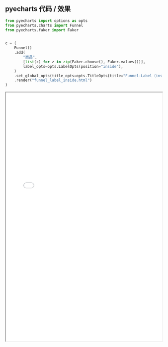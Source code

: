 
## pyecharts 代码 / 效果

```python
from pyecharts import options as opts
from pyecharts.charts import Funnel
from pyecharts.faker import Faker


c = (
    Funnel()
    .add(
        "商品",
        [list(z) for z in zip(Faker.choose(), Faker.values())],
        label_opts=opts.LabelOpts(position="inside"),
    )
    .set_global_opts(title_opts=opts.TitleOpts(title="Funnel-Label（inside)"))
    .render("funnel_label_inside.html")
)

```

<iframe width="100%" height="800px" src="Funnel/funnel_label_inside.html"></iframe>
